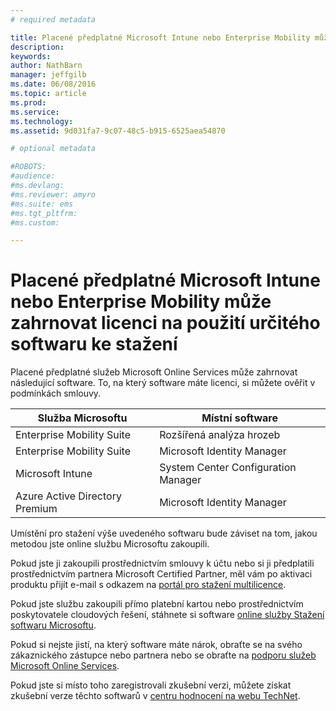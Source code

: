 ```yaml
---
# required metadata

title: Placené předplatné Microsoft Intune nebo Enterprise Mobility může zahrnovat licenci na použití určitého softwaru ke stažení | Microsoft Intune
description:
keywords:
author: NathBarn
manager: jeffgilb
ms.date: 06/08/2016
ms.topic: article
ms.prod:
ms.service:
ms.technology:
ms.assetid: 9d031fa7-9c07-48c5-b915-6525aea54870

# optional metadata

#ROBOTS:
#audience:
#ms.devlang:
#ms.reviewer: amyro
#ms.suite: ems
#ms.tgt_pltfrm:
#ms.custom:

---
```


# Placené předplatné Microsoft Intune nebo Enterprise Mobility může zahrnovat licenci na použití určitého softwaru ke stažení

Placené předplatné služeb Microsoft Online Services může zahrnovat následující software.  To, na který software máte licenci, si můžete ověřit v podmínkách smlouvy.

| **Služba Microsoftu**    | **Místní software**           |
| ------------- |-------------|
|Enterprise Mobility Suite |    Rozšířená analýza hrozeb |
|Enterprise Mobility Suite |    Microsoft Identity Manager |
|Microsoft Intune | System Center Configuration Manager |
|Azure Active Directory Premium |   Microsoft Identity Manager |

Umístění pro stažení výše uvedeného softwaru bude záviset na tom, jakou metodou jste online službu Microsoftu zakoupili.

Pokud jste ji zakoupili prostřednictvím smlouvy k účtu nebo si ji předplatili prostřednictvím partnera Microsoft Certified Partner, měl vám po aktivaci produktu přijít e-mail s odkazem na [portál pro stažení multilicence](https://www.microsoft.com/Licensing/servicecenter/default.aspx).

Pokud jste službu zakoupili přímo platební kartou nebo prostřednictvím poskytovatele cloudových řešení, stáhnete si software [online služby Stažení softwaru Microsoftu](https://www.microsoft.com/online/downloads/HomeRealmDiscovery.aspx).

Pokud si nejste jistí, na který software máte nárok, obraťte se na svého zákaznického zástupce nebo partnera nebo se obraťte na [podporu služeb Microsoft Online Services](https://technet.microsoft.com/en-us/dn932057.aspx).

Pokud jste si místo toho zaregistrovali zkušební verzi, můžete získat zkušební verze těchto softwarů v [centru hodnocení na webu TechNet](https://www.microsoft.com/evalcenter/try).


<!--HONumber=Jun16_HO2-->


